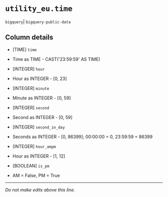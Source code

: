 # `utility_eu.time`
`bigquery`| `bigquery-public-data`

## Column details
* [TIME]      `time`
 - Time as TIME - CAST('23:59:59' AS TIME)
* [INTEGER]   `hour`
 - Hour as INTEGER - [0, 23]
* [INTEGER]   `minute`
 - Minute as INTEGER - [0, 59]
* [INTEGER]   `second`
 - Second as INTEGER - [0, 59]
* [INTEGER]   `second_in_day`
 - Seconds as INTEGER - [0, 86399]; 00:00:00 = 0, 23:59:59 = 86399
* [INTEGER]   `hour_ampm`
 - Hour as INTEGER - [1, 12]
* [BOOLEAN]   `is_pm`
 - AM = False, PM = True

-------------------------------------------------------------------------------
*Do not make edits above this line.*
